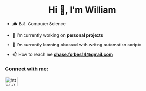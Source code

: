 <h1 align="center">Hi 👋, I'm William</h1>
<!-- <h3 align="center">A recent Computer Science graduate from East Carolina University</h3> -->

- 🎓 B.S. Computer Science
  
- 🔭 I’m currently working on **personal projects**

- 🌱 I’m currently learning obessed with writing automation scripts

- 📫 How to reach me **chase.forbes14@gmail.com**

<h3 align="left">Connect with me:</h3>
<p align="left">
<a href="https://www.linkedin.com/in/william-forbes-919663195/" target="blank"><img align="center" src="https://raw.githubusercontent.com/rahuldkjain/github-profile-readme-generator/master/src/images/icons/Social/linked-in-alt.svg" alt="https://www.linkedin.com/in/william-forbes-919663195/" height="30" width="40" /></a>
</p>

